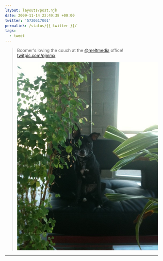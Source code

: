 ```yaml
---
layout: layouts/post.njk
date: 2009-11-14 22:49:38 +00:00
twitter: '5720617001'
permalink: /status/{{ twitter }}/
tags: 
  - tweet
---
```


> Boomer's loving the couch at the [@meltmedia](https://twitter.com/meltmedia) office!  [twitpic.com/pjmmx](http://twitpic.com/pjmmx)
> 
> ![black dog sitting on a couch behind a plant](/img/42906201.jpg)

---
